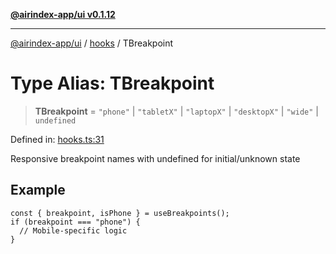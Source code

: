[**@airindex-app/ui v0.1.12**](../../README.md)

***

[@airindex-app/ui](../../README.md) / [hooks](../README.md) / TBreakpoint

# Type Alias: TBreakpoint

> **TBreakpoint** = `"phone"` \| `"tabletX"` \| `"laptopX"` \| `"desktopX"` \| `"wide"` \| `undefined`

Defined in: [hooks.ts:31](https://github.com/airindex-app/ui/blob/51b723e17db3d2d7342fc2d9bd4a36ea0ad71f2a/src/types/hooks.ts#L31)

Responsive breakpoint names with undefined for initial/unknown state

## Example

```tsx
const { breakpoint, isPhone } = useBreakpoints();
if (breakpoint === "phone") {
  // Mobile-specific logic
}
```
